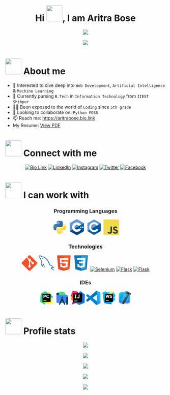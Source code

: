 <h1 align="center"> Hi <img src="https://c.tenor.com/nebZyl8oN7IAAAAi/wave-hello.gif" width="50" height="50">, I am Aritra Bose  </h1>
<p align="center">
  <a href="https://github.com/DenverCoder1/readme-typing-svg"><img src="https://readme-typing-svg.herokuapp.com?color=%2307F700&lines=Welcome+to+my+GitHub;Know+more+about+me+below+👇;Have+a+look+at+my+repositories...&center=true&width=500&height=50"></a>
</p>

<p align="center">
  <img src="https://komarev.com/ghpvc/?username=bose-aritra2003&color=blueviolet"/>
</p>

<h1 align="left"><img src="https://c.tenor.com/fmo7ehm6tn0AAAAi/man-tipping-hand-joypixels.gif" width="50" height="50"> About me  </h1>

- 👀 Interested to dive deep into `Web Development`, `Artificial Intelligence` & `Machine Learning`
- 🌱 Currently pursing `B.Tech` in `Information Technology` from `IIEST Shibpur`
- :technologist: Been exposed to the world of `Coding` since `5th grade`
- 💞️ Looking to collaborate on: `Python FOSS`
- 📫 Reach me: https://aritrabose.bio.link
- My Resume: <a href="https://drive.google.com/file/d/11CSJnkih82j2mLFiV3GHW1z2lfuY8Tvt/view?usp=share_link">View PDF</a>

<h1 align="left"><img src="https://c.tenor.com/QHW_ZXV4LUUAAAAi/covid-social-media.gif" width="50" height="50"> Connect with me  </h1>
<p align="center">
  <a href="https://aritrabose.bio.link/"><img src="https://i.imgur.com/exot03O.png" width="6%" alt="Bio Link"/></a>
  <a href="https://www.linkedin.com/in/bose-aritra2003/"><img src="https://i.imgur.com/ocLF6w9.png" width="6%" alt="LinkedIn"/></a>
  <a href="https://www.instagram.com/bose_aritra2003/"><img src="https://i.imgur.com/kW8LrD3.png" width="6%" alt="Instagram"/></a>
  <a href="https://twitter.com/bose_aritra2003"><img src="https://i.imgur.com/qm4OwSV.gif" width="6%" alt="Twitter"/></a>
  <a href="https://www.facebook.com/aritrabose2003"><img src="https://i.imgur.com/KfgAoiN.png" width="6%" alt="Facebook"/></a>
</p>

<h1 align="left"><img src="https://c.tenor.com/KvRIHOyJN-sAAAAi/gears-spinning.gif" width="50" height="50"> I can work with  </h1>

<h3 align="center">Programming Languages</h3>
<p align="center">
  <a href="https://www.python.org/"><img src="https://raw.githubusercontent.com/devicons/devicon/1119b9f84c0290e0f0b38982099a2bd027a48bf1/icons/python/python-original.svg" width="50" height="50" alt="Python"/></a>
  <a href="https://isocpp.org/"><img src="https://raw.githubusercontent.com/devicons/devicon/1119b9f84c0290e0f0b38982099a2bd027a48bf1/icons/cplusplus/cplusplus-original.svg" width="50" height="50" alt="C++"/></a>
  <a href="https://en.cppreference.com/w/c/language"><img src="https://raw.githubusercontent.com/devicons/devicon/1119b9f84c0290e0f0b38982099a2bd027a48bf1/icons/c/c-original.svg" width="50" height="50" alt="C"/></a>
  <a href="https://developer.mozilla.org/en-US/docs/Web/JavaScript"><img src="https://raw.githubusercontent.com/devicons/devicon/1119b9f84c0290e0f0b38982099a2bd027a48bf1/icons/javascript/javascript-original.svg" width="50" height="50" alt="Javascript"/></a>
</p>

<h3 align="center">Technologies</h3>
<p align="center">
  <a href="https://git-scm.com"><img src="https://raw.githubusercontent.com/devicons/devicon/1119b9f84c0290e0f0b38982099a2bd027a48bf1/icons/git/git-original.svg" width="50" height="50" alt="Git"/></a>
  <a href="https://www.mysql.com/"><img src="https://raw.githubusercontent.com/devicons/devicon/1119b9f84c0290e0f0b38982099a2bd027a48bf1/icons/mysql/mysql-original.svg" width="50" height="50" alt="MySQL"/></a>
  <a href="https://developer.mozilla.org/en-US/docs/Glossary/HTML5"><img src="https://raw.githubusercontent.com/devicons/devicon/1119b9f84c0290e0f0b38982099a2bd027a48bf1/icons/html5/html5-original.svg" width="50" height="50" alt="HTML5"/></a>
  <a href="https://developer.mozilla.org/en-US/docs/Web/CSS"><img src="https://raw.githubusercontent.com/devicons/devicon/1119b9f84c0290e0f0b38982099a2bd027a48bf1/icons/css3/css3-original.svg" width="50" height="50" alt="CSS3"/></a>
  <a href="https://www.selenium.dev"><img src="https://avatars.githubusercontent.com/u/983927?s=200&v=4" width="50" height="50" alt="Selenium"/></a>
  <a href="https://flask.palletsprojects.com/en/2.2.x/"><img src="https://i.imgur.com/RoNHFk2.png" width="50" height="50" alt="Flask"/></a>
    <a href="https://jinja.palletsprojects.com/en/3.1.x/"><img src="https://jinja.palletsprojects.com/en/3.1.x/_images/jinja-logo.png" height="50" alt="Flask"/></a>
</p>

<h3 align="center">IDEs</h3>
<p align="center">
  <a href="https://www.jetbrains.com/pycharm/"><img src="https://raw.githubusercontent.com/devicons/devicon/1119b9f84c0290e0f0b38982099a2bd027a48bf1/icons/pycharm/pycharm-original.svg" width="45" height="45" alt="Pycharm"/></a>
  <a href="https://developer.android.com/studio"><img src="https://raw.githubusercontent.com/devicons/devicon/1119b9f84c0290e0f0b38982099a2bd027a48bf1/icons/androidstudio/androidstudio-original.svg" width="45" height="45" alt="Android Studio"/></a>
  <a href="https://www.jetbrains.com/clion/"><img src="https://raw.githubusercontent.com/devicons/devicon/1119b9f84c0290e0f0b38982099a2bd027a48bf1/icons/intellij/intellij-original.svg" width="45" height="45" alt="CLion"/></a>
   <a href="https://code.visualstudio.com"><img src="https://raw.githubusercontent.com/devicons/devicon/1119b9f84c0290e0f0b38982099a2bd027a48bf1/icons/vscode/vscode-original.svg" width="45" height="45" alt="VSCode"/></a>
  <a href="https://www.jetbrains.com/webstorm/"><img src="https://raw.githubusercontent.com/devicons/devicon/1119b9f84c0290e0f0b38982099a2bd027a48bf1/icons/webstorm/webstorm-original.svg" width="45" height="45" alt="Webstorm"/></a>
 <a href="https://developer.apple.com/xcode/"><img src="https://raw.githubusercontent.com/devicons/devicon/1119b9f84c0290e0f0b38982099a2bd027a48bf1/icons/xcode/xcode-original.svg" width="45" height="45" alt="XCode"/></a>
</p>

<h1 align="left"><img src="https://c.tenor.com/LSHKMiRdLggAAAAi/statistics-trending-up.gif" width="50" height="50"> Profile stats  </h1>

<p align="center">
  <img src="https://github-profile-trophy.vercel.app/?username=ryo-ma&theme=onedark&no-bg=true&column=4&margin-w=20&margin-h=20"/>
</p>

<p align="center">
  <img src="https://activity-graph.herokuapp.com/graph?username=bose-aritra2003&theme=react-dark"/>
</p>

<p align="center">
  <img src="https://github-readme-stats.vercel.app/api?username=bose-aritra2003&show_icons=true&theme=dark"/>
</p>

<p align="center">
  <img src="http://github-readme-streak-stats.herokuapp.com?user=bose-aritra2003&theme=dark"/>
</p>

<p align="center">
  <img src="https://github-readme-stats.vercel.app/api/top-langs/?username=bose-aritra2003&layout=compact&theme=dark"/>
</p>
